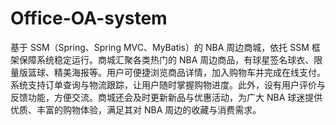# Office-OA-system
基于 SSM（Spring、Spring MVC、MyBatis）的 NBA 周边商城，依托 SSM 框架保障系统稳定运行。商城汇聚各类热门的 NBA 周边商品，有球星签名球衣、限量版篮球、精美海报等。用户可便捷浏览商品详情，加入购物车并完成在线支付。系统支持订单查询与物流跟踪，让用户随时掌握购物进度。此外，设有用户评价与反馈功能，方便交流。商城还会及时更新新品与优惠活动，为广大 NBA 球迷提供优质、丰富的购物体验，满足其对 NBA 周边的收藏与消费需求。 
